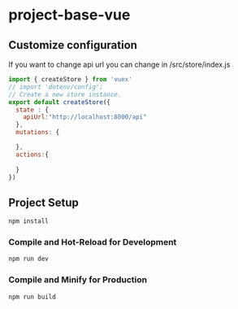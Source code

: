 # project-base-vue

## Customize configuration

If you want to change api url you can change in /src/store/index.js
```javascript
import { createStore } from 'vuex'
// import 'dotenv/config';
// Create a new store instance.
export default createStore({
  state : { 
    apiUrl:"http://localhost:8000/api"
  },
  mutations: {

  },
  actions:{
    
  }
})
```

## Project Setup

```sh
npm install
```

### Compile and Hot-Reload for Development

```sh
npm run dev
```

### Compile and Minify for Production

```sh
npm run build
```
